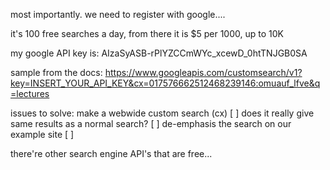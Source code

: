 most importantly. we need to register with google....

it's 100 free searches a day, from there it is $5 per 1000, up to 10K

my google API key is: AIzaSyASB-rPlYZCCmWYc_xcewD_0htTNJGB0SA

sample from the docs: 
https://www.googleapis.com/customsearch/v1?key=INSERT_YOUR_API_KEY&cx=017576662512468239146:omuauf_lfve&q=lectures

issues to solve: 
	make a webwide custom search (cx) [ ]
	does it really give same results as a normal search? [ ]
	de-emphasis the search on our example site [ ]

there're other search engine API's that are free...
